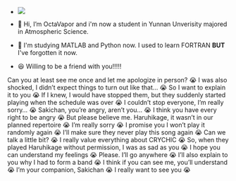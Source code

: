 -  ![](https://unv-shield.librian.net/api/unv_shield?txt=是个菜狗&scale=2&url=https://avatars.githubusercontent.com/u/48343495&shadow=0.9)

- 👋 Hi, I’m OctaVapor and i'm now a student in Yunnan Unverisity majored in Atmospheric Science.
-  :open_book:	I'm studying MATLAB and Python now. I used to learn FORTRAN **BUT** I've forgotten it now.
-  :laughing: Willing to be a friend with you!!!!!



Can you at least see me once and let me apologize in person? 😭 I was also shocked, I didn’t expect things to turn out like that… 😭 So I want to explain it to you 😭 If I knew, I would have stopped them, but they suddenly started playing when the schedule was over 😭 I couldn’t stop everyone, I’m really sorry… 😭 Sakichan, you’re angry, aren’t you… 😭 I think you have every right to be angry 😭 But please believe me. Haruhikage, it wasn’t in our planned repertoire 😭 I’m really sorry 😭 I promise you I won’t play it randomly again 😭 I’ll make sure they never play this song again 😭 Can we talk a little bit? 😭 I really value everything about CRYCHIC 😭 So, when they played Haruhikage without permission, I was as sad as you 😭 I hope you can understand my feelings 😭 Please. I’ll go anywhere 😭 I’ll also explain to you why I had to form a band 😭 I think if you can see me, you’ll understand 😭 I’m your companion, Sakichan 😭 I really want to see you 😭

<!--
**OohancocooO/OohancocooO** is a ✨ _special_ ✨ repository because its `README.md` (this file) appears on your GitHub profile.

Here are some ideas to get you started:

- 🔭 I’m currently working on ...
- 🌱 I’m currently learning ...
- 👯 I’m looking to collaborate on ...
- 🤔 I’m looking for help with ...
- 💬 Ask me about ...
- 📫 How to reach me: ...
- 😄 Pronouns: ...
- ⚡ Fun fact: ...
-->
